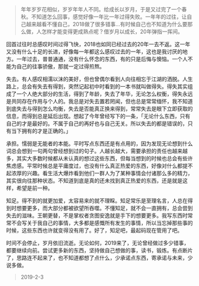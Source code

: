 > 年年岁岁花相似，岁岁年年人不同。给成长以岁月，于是又过完了一个春秋。不知道怎么回事，感觉好像一年比一年过得失败。一年年的过往，让自己越来越看不懂自己，2018做了很多错事…有时候自己也不知道为什么要那么做，人怎样才能变得更成熟点呢？借岁月以成长，20年弹指一挥间。

​	回首过往时总感叹时间过得飞快，2018也如同已经过去的20年一去不返。这一年又没有什么十足的长进，好像每一年都这么感叹过去的一年，这也是我讨厌的地方。一年过去，普普通通，没有什么怀念的东西，有的只是后悔与懊恼。一个人不能为自己的往事骄傲，那就一定过得煎熬。

​	失去。有人感叹相濡以沫的美好，但也曾偶尔看到人向往相忘于江湖的洒脱。人生路上，总会有失去有得到，突然记起初中时看到的一本书就叫做得失。得失其实组成了一个人绝大部分的生活，得到了年龄，失去了年华，无论怎么权衡，得失永远是共同存在作用与个人的。我总是对失去置若罔闻，但也总是常常缅怀，我不知道到底失去与得到怎么均衡，失去是否能真正换来得到，常常失去是眼下立即获取的信息，而得到总是延后出现。想起了今年曾经写下的一条，「无论什么东西，只有自己的才是最好的。不属于自己的再好也与自己无关。所以失去的都是错误的，只有当下拥有的才是正确的。」

​	承担。懦弱是无能者的本能。平时写点东西还是有点用的，因为发现无论想到什么词总会想到一句两句曾经想到过的句子。人越长越大，需要承担的责任也越来越多，其实大多数时候都从未认真的想过这些东西，但每当想到的时候也总会有些许焦虑感。平常时候总是平庸度过，也没有什么真正热爱的东西，好像对什么都提不起浓厚的兴趣。看生活大爆炸看到他们一群人为了某种事情会付诸那么多的精力，其实很向往那种状态。不知道到底是真的还未找到真正热爱的东西，还是就是这样，希望是前一种。

​	知足。得不到的就更加爱，太容易来的就不理睬。知足常乐是至理名言，人总在得到时想要更多，而大部分都被欲望所吞噬。不懂知足，就不会一直拥有，总会尝到失去的滋味。王朝更替，不是掌权者贪图安逸就是手下的想要更多。我写东西时常常不会写关于我自己的事情，大多都是感慨所有发生的事情，所以当忘掉那些事的时候，这些东西也许就变得没有用了。好了，知足吧，最起码现在管用了吧。

​	时间不会停止，岁月依旧流逝。无论如何，2019来了，无论曾经做过多少错事，都要继续向前。尝试更多新的东西，坚持做自己想做的事，读书，锻炼。有点断片了，思路连不起来了，也不知道都想了点什么，少承诺点东西，寄承诺与未来，少说多做。

> 2019-2-3